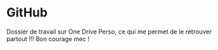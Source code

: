 # GitHub
 Dossier de travail sur One Drive Perso, ce qui me permet de le retrouver partout !!!
 Bon courage mec !
